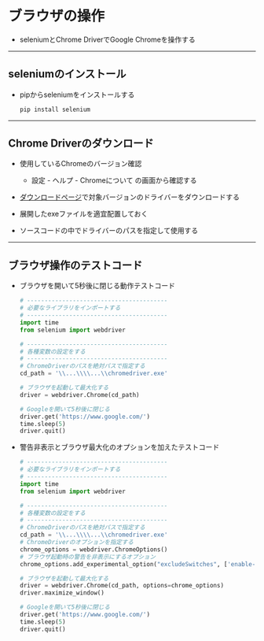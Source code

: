 # ブラウザの操作

* seleniumとChrome DriverでGoogle Chromeを操作する

***

## seleniumのインストール

* pipからseleniumをインストールする

  ```cmd
  pip install selenium
  ```

***

## Chrome Driverのダウンロード

* 使用しているChromeのバージョン確認

  * 設定 - ヘルプ - Chromeについて の画面から確認する

* [ダウンロードページ](https://chromedriver.chromium.org/downloads)で対象バージョンのドライバーをダウンロードする

* 展開したexeファイルを適宜配置しておく

* ソースコードの中でドライバーのパスを指定して使用する

***

## ブラウザ操作のテストコード

* ブラウザを開いて5秒後に閉じる動作テストコード

  ```python
  # ----------------------------------------
  # 必要なライブラリをインポートする
  # ----------------------------------------
  import time
  from selenium import webdriver

  # ----------------------------------------
  # 各種変数の設定をする
  # ----------------------------------------
  # ChromeDriverのパスを絶対パスで指定する
  cd_path = '\\...\\\\...\\chromedriver.exe'

  # ブラウザを起動して最大化する
  driver = webdriver.Chrome(cd_path)

  # Googleを開いて5秒後に閉じる
  driver.get('https://www.google.com/')
  time.sleep(5)
  driver.quit()
  ```

* 警告非表示とブラウザ最大化のオプションを加えたテストコード

  ```python
  # ----------------------------------------
  # 必要なライブラリをインポートする
  # ----------------------------------------
  import time
  from selenium import webdriver

  # ----------------------------------------
  # 各種変数の設定をする
  # ----------------------------------------
  # ChromeDriverのパスを絶対パスで指定する
  cd_path = '\\...\\\\...\\chromedriver.exe'
  # ChromeDriverのオプションを指定する
  chrome_options = webdriver.ChromeOptions()
  # ブラウザ起動時の警告を非表示にするオプション
  chrome_options.add_experimental_option("excludeSwitches", ['enable-automation'])

  # ブラウザを起動して最大化する
  driver = webdriver.Chrome(cd_path, options=chrome_options)
  driver.maximize_window()

  # Googleを開いて5秒後に閉じる
  driver.get('https://www.google.com/')
  time.sleep(5)
  driver.quit()
  ```
